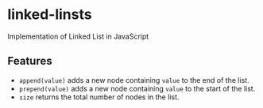 # linked-linsts
Implementation of Linked List in JavaScript

## Features
- `append(value)` adds a new node containing `value` to the end of the list.
- `prepend(value)` adds a new node containing `value` to the start of the list.
- `size` returns the total number of nodes in the list.